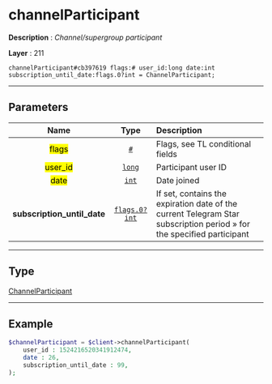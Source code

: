 # channelParticipant

**Description** : *Channel/supergroup participant*

**Layer** : 211

```tl
channelParticipant#cb397619 flags:# user_id:long date:int subscription_until_date:flags.0?int = ChannelParticipant;
```

---

## Parameters

| Name | Type | Description |
| :---: | :---: | :--- |
| <mark>flags</mark> | [`#`](type/#) | Flags, see TL conditional fields |
| <mark>user_id</mark> | [`long`](type/long) | Participant user ID |
| <mark>date</mark> | [`int`](type/int) | Date joined |
| **subscription_until_date** | [`flags.0?int`](type/int) | If set, contains the expiration date of the current Telegram Star subscription period » for the specified participant |

---

## Type

[ChannelParticipant](type/ChannelParticipant)

---

## Example

```php
$channelParticipant = $client->channelParticipant(
	user_id : 1524216520341912474,
	date : 26,
	subscription_until_date : 99,
);
```